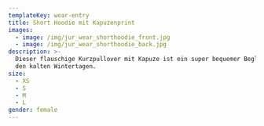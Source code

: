 ```yaml
---
templateKey: wear-entry
title: Short Hoodie mit Kapuzenprint
images:
  - image: /img/jur_wear_shorthoodie_front.jpg
  - image: /img/jur_wear_shorthoodie_back.jpg
description: >-
  Dieser flauschige Kurzpullover mit Kapuze ist ein super bequemer Begleiter in
  den kalten Wintertagen.
size:
  - XS
  - S
  - M
  - L
gender: female
---
```


